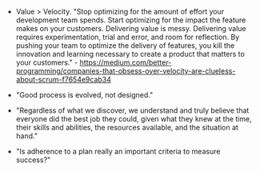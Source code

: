 - Value > Velocity. "Stop optimizing for the amount of effort your development team spends. Start optimizing for the impact the feature makes on your customers. Delivering value is messy. Delivering value requires experimentation, trial and error, and room for reflection. By pushing your team to optimize the delivery of features, you kill the innovation and learning necessary to create a product that matters to your customers." - https://medium.com/better-programming/companies-that-obsess-over-velocity-are-clueless-about-scrum-f7654e9cab34

- "Good process is evolved, not designed."

- "Regardless of what we discover, we understand and truly believe that everyone did the best job they could, given what they knew at the time, their skills and abilities, the resources available, and the situation at hand."

- "Is adherence to a plan really an important criteria to measure success?"
